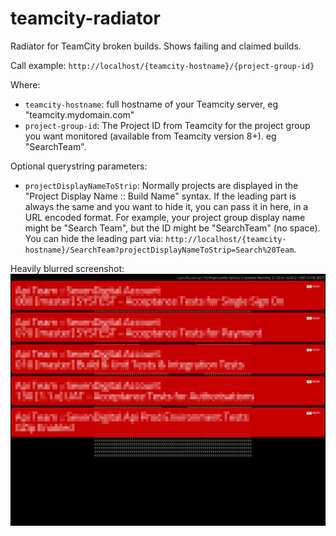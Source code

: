 teamcity-radiator
=================

Radiator for TeamCity broken builds. Shows failing and claimed builds.

Call example: `http://localhost/{teamcity-hostname}/{project-group-id}`

Where:
* `teamcity-hostname`: full hostname of your Teamcity server, eg "teamcity.mydomain.com"
* `project-group-id`: The Project ID from Teamcity for the project group you want monitored (available from Teamcity version 8+). eg "SearchTeam".

Optional querystring parameters:
* `projectDisplayNameToStrip`: Normally projects are displayed in the "Project Display Name :: Build Name" syntax. If the leading part is always the same and you want to hide it, you can pass it in here, in a URL encoded format. For example, your project group display name might be "Search Team", but the ID might be "SearchTeam" (no space). You can hide the leading part via: `http://localhost/{teamcity-hostname}/SearchTeam?projectDisplayNameToStrip=Search%20Team`.

Heavily blurred screenshot:
![Screenshot](docs/teamcity-radiator.png?raw=true "Screenshot")
